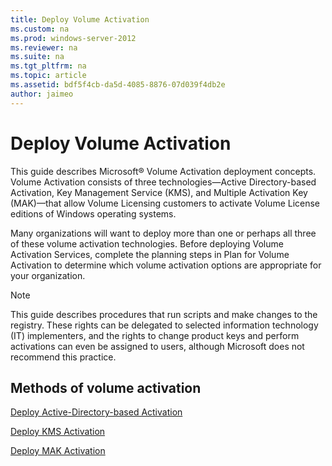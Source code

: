 ```yaml
---
title: Deploy Volume Activation
ms.custom: na
ms.prod: windows-server-2012
ms.reviewer: na
ms.suite: na
ms.tgt_pltfrm: na
ms.topic: article
ms.assetid: bdf5f4cb-da5d-4085-8876-07d039f4db2e
author: jaimeo
---
```

# Deploy Volume Activation
This guide describes Microsoft® Volume Activation deployment concepts. Volume Activation consists of three technologies—Active Directory\-based Activation, Key Management Service \(KMS\), and Multiple Activation Key \(MAK\)—that allow Volume Licensing customers to activate Volume License editions of Windows operating systems.  
  
Many organizations will want to deploy more than one or perhaps all three of these volume activation technologies. Before deploying Volume Activation Services, complete the planning steps in Plan for Volume Activation to determine which volume activation options are appropriate for your organization.  
  
> [!NOTE]  
> This guide describes procedures that run scripts and make changes to the registry. These rights can be delegated to selected information technology \(IT\) implementers, and the rights to change product keys and perform activations can even be assigned to users, although Microsoft does not recommend this practice.  
  
## Methods of volume activation  
[Deploy Active-Directory-based Activation](Deploy-Active-Directory-based-Activation.md)  
  
[Deploy KMS Activation](Deploy-KMS-Activation.md)  
  
[Deploy MAK Activation](Deploy-MAK-Activation.md)  
  

